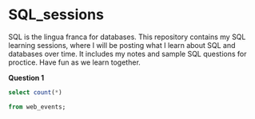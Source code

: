 # SQL_sessions

[](sql_image.jpg)

SQL is the lingua franca for databases. This repository contains my SQL learning sessions, where I will be posting what I learn about SQL and databases over time. It includes my notes and sample SQL questions for proctice. Have fun as we learn together.

**Question 1**

``` sql
select count(*)

from web_events;

```